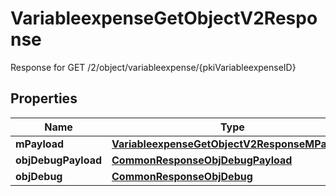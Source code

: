 

# VariableexpenseGetObjectV2Response

Response for GET /2/object/variableexpense/{pkiVariableexpenseID}

## Properties

| Name | Type | Description | Notes |
|------------ | ------------- | ------------- | -------------|
|**mPayload** | [**VariableexpenseGetObjectV2ResponseMPayload**](VariableexpenseGetObjectV2ResponseMPayload.md) |  |  |
|**objDebugPayload** | [**CommonResponseObjDebugPayload**](CommonResponseObjDebugPayload.md) |  |  [optional] |
|**objDebug** | [**CommonResponseObjDebug**](CommonResponseObjDebug.md) |  |  [optional] |



